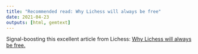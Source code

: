 ```yaml
---
title: "Recommended read: Why Lichess will always be free"
date: 2021-04-23
outputs: [html, gemtext]
---
```


Signal-boosting this excellent article from Lichess: [Why Lichess will always be free.][0]

[0]: https://lichess.org/blog/YF-ZORQAACAA89PI/why-lichess-will-always-be-free.
